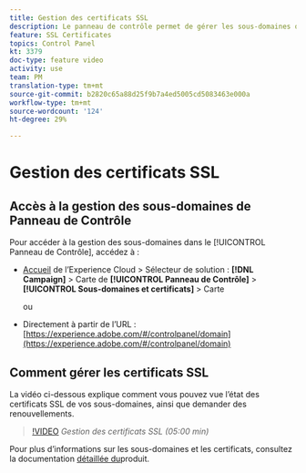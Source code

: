 ```yaml
---
title: Gestion des certificats SSL
description: Le panneau de contrôle permet de gérer les sous-domaines que vous avez délégués à Adobe Campaign. Vous pouvez afficher vos sous-domaines et demander le renouvellement de leurs certificats.
feature: SSL Certificates
topics: Control Panel
kt: 3379
doc-type: feature video
activity: use
team: PM
translation-type: tm+mt
source-git-commit: b2820c65a88d25f9b7a4ed5005cd5083463e000a
workflow-type: tm+mt
source-wordcount: '124'
ht-degree: 29%

---
```



# Gestion des certificats SSL

## Accès à la gestion des sous-domaines de Panneau de Contrôle

Pour accéder à la gestion des  sous-domaines dans le [!UICONTROL Panneau de Contrôle], accédez à :

* [Accueil](https://experience.adobe.com/#/home) de l’Experience Cloud > Sélecteur de solution : **[!DNL Campaign]** > Carte de **[!UICONTROL Panneau de Contrôle]** > **[!UICONTROL Sous-domaines et certificats]** > Carte

   ou
* Directement à partir de l’URL : [https://experience.adobe.com/#/controlpanel/domain](https://experience.adobe.com/#/controlpanel/domain)

## Comment gérer les certificats SSL

La vidéo ci-dessous explique comment vous pouvez vue l’état des certificats SSL de vos sous-domaines, ainsi que demander des renouvellements.

>[!VIDEO](https://video.tv.adobe.com/v/28492?quality=12)
*Gestion des certificats SSL (05:00 min)*

Pour plus d’informations sur les sous-domaines et les certificats, consultez la documentation [détaillée du](https://helpx.adobe.com/fr/campaign/kb/control-panel-subdomains-certificates.html)produit.
